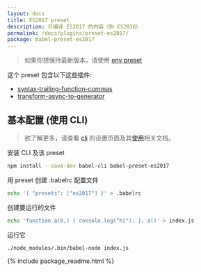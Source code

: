 ```yaml
---
layout: docs
title: ES2017 preset
description: 只编译 ES2017 的内容（到 ES2016）
permalink: /docs/plugins/preset-es2017/
package: babel-preset-es2017
---
```


> 如果你想保持最新版本，请使用 [env preset](/docs/plugins/preset-env/)

这个 preset 包含以下这些插件:

- [syntax-trailing-function-commas](/docs/plugins/syntax-trailing-function-commas/)
- [transform-async-to-generator](/docs/plugins/transform-async-to-generator/)

## 基本配置 (使用 CLI)

> 欲了解更多，请查看 [cli](/docs/setup/) 的设置页面及其[使用](/docs/usage/cli/)相关文档。

安装 CLI 及该 preset

```sh
npm install --save-dev babel-cli babel-preset-es2017
```

用 preset 创建 .babelrc 配置文件

```sh
echo '{ "presets": ["es2017"] }' > .babelrc
```

创建要运行的文件

```sh
echo 'function a(b,) { console.log("hi"); }; a()' > index.js
```

运行它

```sh
./node_modules/.bin/babel-node index.js
```

{% include package_readme.html %}


